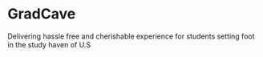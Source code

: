 # GradCave
Delivering hassle free and cherishable experience for students setting foot in the study haven of U.S
